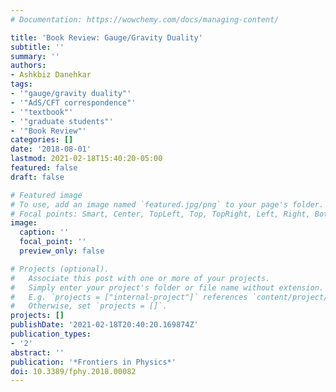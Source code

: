 ```yaml
---
# Documentation: https://wowchemy.com/docs/managing-content/

title: 'Book Review: Gauge/Gravity Duality'
subtitle: ''
summary: ''
authors:
- Ashkbiz Danehkar
tags:
- '"gauge/gravity duality"'
- '"AdS/CFT correspondence"'
- '"textbook"'
- '"graduate students"'
- '"Book Review"'
categories: []
date: '2018-08-01'
lastmod: 2021-02-18T15:40:20-05:00
featured: false
draft: false

# Featured image
# To use, add an image named `featured.jpg/png` to your page's folder.
# Focal points: Smart, Center, TopLeft, Top, TopRight, Left, Right, BottomLeft, Bottom, BottomRight.
image:
  caption: ''
  focal_point: ''
  preview_only: false

# Projects (optional).
#   Associate this post with one or more of your projects.
#   Simply enter your project's folder or file name without extension.
#   E.g. `projects = ["internal-project"]` references `content/project/deep-learning/index.md`.
#   Otherwise, set `projects = []`.
projects: []
publishDate: '2021-02-18T20:40:20.169874Z'
publication_types:
- '2'
abstract: ''
publication: '*Frontiers in Physics*'
doi: 10.3389/fphy.2018.00082
---
```

